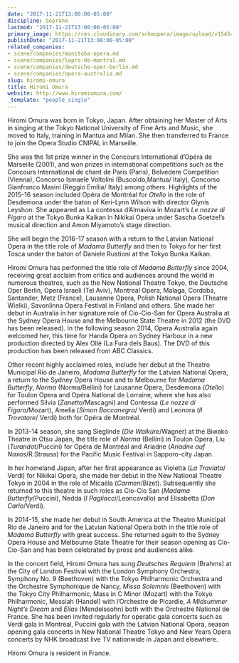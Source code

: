 ```yaml
---
date: "2017-11-21T13:00:00-05:00"
discipline: Soprano
lastmod: "2017-11-21T13:00:00-05:00"
primary_image: https://res.cloudinary.com/schmopera/image/upload/v1545409169/media/webhook-uploads/1511286929821/OMURA_PHOTO3.jpg.jpg
publishDate: "2017-11-21T13:00:00-05:00"
related_companies:
- scene/companies/manitoba-opera.md
- scene/companies/lopra-de-montral.md
- scene/companies/deutsche-oper-berlin.md
- scene/companies/opera-australia.md
slug: hiromi-omura
title: Hiromi Omura
website: http://www.hiromiomura.com/
_template: "people_single"
---
```


Hiromi Omura was born in Tokyo, Japan. After obtaining her Master of Arts in singing at the Tokyo National University of Fine Arts and Music, she moved to Italy, training in Mantua and Milan. She then transferred to France to join the Opera Studio CNIPAL in Marseille.

She was the 1st prize winner in the Concours International d’Opéra de Marseille (2001), and won prizes in international competitions such as the Concours International de chant de Paris (Paris), Belvedere Competition (Vienna), Concorso Ismaele Voltolini (Buscoldo,Mantua/ Italy), Concorso Gianfranco Masini (Reggio Emilia/ Italy) among others.
Highlights of the 2015-16 season included Opéra de Montréal for *Otello* in the role of Desdemona under the baton of Keri-Lynn Wilson with director Glynis Leyshon. She appeared as La contessa d’Almaviva in Mozart’s *Le nozze di Figaro* at the Tokyo Bunka Kaikan in Nikikai Opera under Sascha Goetzel’s musical direction and Amon Miyamoto’s stage direction.

She will begin the 2016-17 season with a return to the Latvian National Opera in the title role of *Madama Butterfly* and then to Tokyo for her first Tosca under the baton of Daniele Rustioni at the Tokyo Bunka Kaikan. 

Hiromi Omura has performed the title role of *Madama Butterfly* since 2004, receiving great acclaim from critics and audiences around the world in numerous theatres, such as the New National Theatre Tokyo, the Deutsche Oper Berlin, Opera Israeli (Tel Aviv), Montreal Opera, Malaga, Cordoba, Santander, Metz (France), Lausanne Opera, Polish National Opera (Theatre Wielki), Savonlinna Opera Festival in Finland and others. She made her debut in Australia in her signature role of Cio-Cio-San for Opera Australia at the Sydney Opera House and the Melbourne State Theatre in 2012 (the DVD has been released). In the following season 2014, Opera Australia again welcomed her, this time for Handa Opera on Sydney Harbour in a new production directed by Alex Ollé (La Fura dels Baus). The DVD of this production has been released from ABC Classics.

Other recent highly acclaimed roles, include her debut at the Theatro Municipal Rio de Janeiro, *Madama Butterfly* for the Latvian National Opera, a return to the Sydney Opera House and to Melbourne for *Madama Butterfly*, *Norma* (Norma/Bellini) for Lausanne Opera, Desdemona (*Otello*) for Toulon Opera and Opéra National de Lorraine, where she has also performed Silvia (*Zanetto*/Mascagni) and Contessa (*Le nozze di Figaro*/Mozart), Amelia (*Simon Boccanegra*/ Verdi) and Leonora (*Il Trovatore*/ Verdi) both for Opéra de Montréal.

In 2013-14 season, she sang Sieglinde (*Die Walküre*/Wagner) at the Biwako Theatre in Otsu Japan, the title role of *Norma* (Bellini) in Toulon Opera, Liu (*Turandot*/Puccini) for Opéra de Montréal and Ariadne (*Ariadne auf Naxos*/R.Strauss) for the Pacific Music Festival in Sapporo-city Japan.

In her homeland Japan, after her first appearance as Violetta (*La Traviata*/ Verdi) for Nikikai Opera, she made her debut in the New National Theatre Tokyo in 2004 in the role of Micaëla (*Carmen*/Bizet). Subsequently she returned to this theatre in such roles as Cio-Cio San (*Madama Butterfly*/Puccini), Nedda (*I Pagliacci*/Leoncavallo) and Elisabetta (*Don Carlo*/Verdi).

In 2014-15, she made her debut in South America at the Theatro Municipal Rio de Janeiro and for the Latvian National Opera both in the title role of *Madama Butterfly* with great success. She returned again to the Sydney Opera House and Melbourne State Theatre for their season opening as Cio-Cio-San and has been celebrated by press and audiences alike.  

In the concert field, Hiromi Omura has sung *Deutsches Requiem* (Brahms) at the City of London Festival with the London Symphony Orchestra, Symphony No. 9 (Beethoven) with the Tokyo Philharmonic Orchestra and the Orchestre Symphonique de Nancy, *Missa Solemnis* (Beethoven) with the Tokyo City Philharmonic, Mass in C Minor (Mozart) with the Tokyo Philharmonic, Messiah (Handel) with l’Orchestre de Picardie, *A Midsummer Night’s Dream* and *Elias* (Mendelssohn) both with the Orchestre National de France. She has been invited regularly for operatic gala concerts such as Verdi gala in Montreal, Puccini gala with the Latvian National Opera, season opening gala concerts in New National Theatre Tokyo and New Years Opera concerts by NHK broadcast live TV nationwide in Japan and elsewhere.

Hiromi Omura is resident in France.
